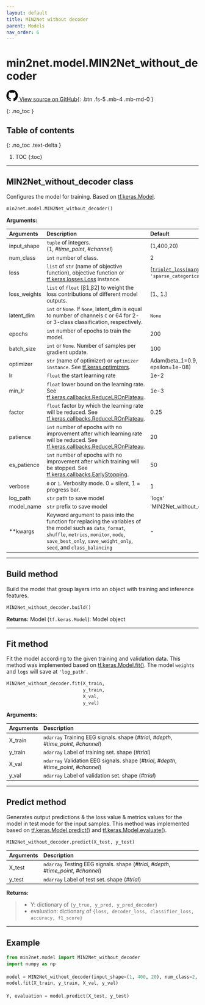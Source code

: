 ```yaml
---
layout: default
title: MIN2Net without decoder
parent: Models
nav_order: 6
---
```


# min2net.model.MIN2Net_without_decoder

[<img src="./assets/images/github.png" width="30" height="30"> View source on GitHub](https://github.com/IoBT-VISTEC/MIN2Net/blob/main/model/MIN2Net_without_decoder.py){: .btn .fs-5 .mb-4 .mb-md-0 } 

{: .no_toc }

## Table of contents
{: .no_toc .text-delta }

1. TOC
{:toc}

---
## MIN2Net_without_decoder class

Configures the model for training. Based on [tf.keras.Model](https://www.tensorflow.org/api_docs/python/tf/keras/Model).

```py
min2net.model.MIN2Net_without_decoder()
```

**Arguments:**

| Arguments | Description | Default |
|:---|:----|:---|
|input_shape   | `tuple` of integers. <br/> (1, *#time_point*, *#channel*) | (1,400,20)  |
| num_class    | `int` number of class.  | 2  |
| loss         | `list` of `str` (name of objective function), objective function or [tf.keras.losses.Loss](https://www.tensorflow.org/api_docs/python/tf/keras/losses) instance.  | [[`triplet_loss(margin=1.0)`](https://github.com/IoBT-VISTEC/MIN2Net/blob/main/model/loss.py#L17), <br/> `'sparse_categorical_crossentropy'`]  |
| loss_weights | `list` of `float` [β1,β2] to weight the loss contributions of different model outputs. | [1., 1.] |
|latent_dim|`int` or `None`. If `None`, latent_dim is equal to number of channels `C` or 64 for 2- or 3-class classification, respectively.|`None`|
|  epochs      | `int` number of epochs to train the model.  |  200 |
|  batch_size  | `int` or `None`. Number of samples per gradient update. | 100 |
| optimizer    | `str` (name of optimizer) or `optimizer instance`. See [tf.keras.optimizers](https://www.tensorflow.org/api_docs/python/tf/keras/optimizers).  | Adam(beta_1=0.9, beta_2=0.999, epsilon=1e-08) |
|  lr          | `float` the start learning rate | 1e-2
|  min_lr      | `float` lower bound on the learning rate. See [tf.keras.callbacks.ReduceLROnPlateau](https://www.tensorflow.org/api_docs/python/tf/keras/callbacks/ReduceLROnPlateau). | 1e-3  |
|  factor      | `float` factor by which the learning rate will be reduced. See [tf.keras.callbacks.ReduceLROnPlateau](https://www.tensorflow.org/api_docs/python/tf/keras/callbacks/ReduceLROnPlateau). |  0.25 |
|  patience    | `int` number of epochs with no improvement after which learning rate will be reduced. See [tf.keras.callbacks.ReduceLROnPlateau](https://www.tensorflow.org/api_docs/python/tf/keras/callbacks/ReduceLROnPlateau). | 20 |
|  es_patience | `int` number of epochs with no improvement after which training will be stopped. See [tf.keras.callbacks.EarlyStopping](https://www.tensorflow.org/api_docs/python/tf/keras/callbacks/EarlyStopping). |  50 |
|  verbose     | `0` or `1`. Verbosity mode. 0 = silent, 1 = progress bar.  | 1 |
|  log_path    | `str` path to save model | 'logs' |
|  model_name  | `str` prefix to save model | 'MIN2Net_without_decoder' |
|  **kwargs    | Keyword argument to pass into the function for replacing the variables of the model such as `data_format`, `shuffle`, `metrics`, `monitor`, `mode`, `save_best_only`, `save_weight_only`, `seed`, and `class_balancing`| -

---
## Build method
Build the model that group layers into an object with training and inference features.
```py
MIN2Net_without_decoder.build()
```

**Returns:** Model (`tf.keras.Model`): Model object

---
## Fit method
Fit the model according to the given training and validation data. This method was implemented based on [tf.keras.Model.fit()](https://www.tensorflow.org/api_docs/python/tf/keras/Model#fit). The model
`weights` and `logs` will save at `'log_path'`.

```py
MIN2Net_without_decoder.fit(X_train, 
                            y_train, 
                            X_val, 
                            y_val)
```

**Arguments:**

| Arguments | Description |
|:---|:----|
|X_train   | `ndarray` Training EEG signals. shape (*#trial*, *#depth*, *#time_point*, *#channel*) | 
|y_train   | `ndarray` Label of training set. shape (*#trial*) |
|X_val   | `ndarray` Validation EEG signals. shape (*#trial*, *#depth*, *#time_point*, *#channel*) |
|y_val   | `ndarray` Label of validation set. shape (*#trial*) |

---
## Predict method
Generates output predictions & the loss value & metrics values for the model in test mode for the input samples. This method was implemented based on [tf.keras.Model.predict()](https://www.tensorflow.org/api_docs/python/tf/keras/Model#predict) and [tf.keras.Model.evaluate()](https://www.tensorflow.org/api_docs/python/tf/keras/Model#evaluate).

```py
MIN2Net_without_decoder.predict(X_test, y_test)
```

| Arguments | Description |
|:---|:----|
|X_test   | `ndarray` Testing EEG signals. shape (*#trial*, *#depth*, *#time_point*, *#channel*) | 
|y_test   | `ndarray` Label of test set. shape (*#trial*) |

**Returns:**
  >- Y: dictionary of `{y_true, y_pred, y_pred_decoder}`
  >- evaluation: dictionary of `{loss, decoder_loss, classifier_loss, accuracy, f1_score}`

---
## Example

```py
from min2net.model import MIN2Net_without_decoder
import numpy as np

model = MIN2Net_without_decoder(input_shape=(1, 400, 20), num_class=2, monitor='val_loss', shuffle=True)
model.fit(X_train, y_train, X_val, y_val)

Y, evaluation = model.predict(X_test, y_test)
```